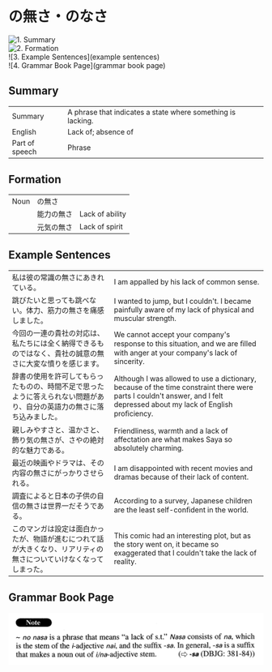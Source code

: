 # の無さ・のなさ

![1. Summary](summary)<br>
![2. Formation](formation)<br>
![3. Example Sentences](example sentences)<br>
![4. Grammar Book Page](grammar book page)<br>


## Summary

<table><tr>   <td>Summary</td>   <td>A phrase that indicates a state where something is lacking.</td></tr><tr>   <td>English</td>   <td>Lack of; absence of</td></tr><tr>   <td>Part of speech</td>   <td>Phrase</td></tr></table>

## Formation

<table class="table"><tbody><tr class="tr head"><td class="td"><span class="bold">Noun</span></td><td class="td"><span class="concept">の無さ</span></td><td class="td"></td></tr><tr class="tr"><td class="td"></td><td class="td"><span>能力</span><span class="concept">の無さ</span></td><td class="td"><span>Lack of ability</span></td></tr><tr class="tr"><td class="td"></td><td class="td"><span>元気</span><span class="concept">の無さ</span></td><td class="td"><span>Lack of spirit</span></td></tr></tbody></table>

## Example Sentences

<table><tr>   <td>私は彼の常識の無さにあきれている。</td>   <td>I am appalled by his lack of common sense.</td></tr><tr>   <td>跳びたいと思っても跳べない。体力、筋力の無さを痛感しました。</td>   <td>I wanted to jump, but I couldn't. I became painfully aware of my lack of physical and muscular strength.</td></tr><tr>   <td>今回の一連の貴社の対応は、私たちには全く納得できるものではなく、貴社の誠意の無さに大変な憤りを感じます。</td>   <td>We cannot accept your company's response to this situation, and we are ﬁlled with anger at your company's lack of sincerity.</td></tr><tr>   <td>辞書の使用を許可してもらったものの、時間不足で思ったように答えられない問題があり、自分の英語力の無さに落ち込みました。</td>   <td>Although I was allowed to use a dictionary, because of the time constraint there were parts I couldn't answer, and I felt depressed about my lack of English proﬁciency.</td></tr><tr>   <td>親しみやすさと、温かさと、飾り気の無さが、さやの絶対的な魅力である。</td>   <td>Friendliness, warmth and a lack of affectation are what makes Saya so absolutely charming.</td></tr><tr>   <td>最近の映画やドラマは、その内容の無さにがっかりさせられる。</td>   <td>I am disappointed with recent movies and dramas because of their lack of content.</td></tr><tr>   <td>調査によると日本の子供の自信の無さは世界一だそうである。</td>   <td>According to a survey, Japanese children are the least self-conﬁdent in the world.</td></tr><tr>   <td>このマンガは設定は面白かったが、物語が進むにつれて話が大きくなり、リアリティの無さについていけなくなってしまった。</td>   <td>This comic had an interesting plot, but as the story went on, it became so exaggerated that I couldn't take the lack of reality.</td></tr></table>

## Grammar Book Page

![](../img/Advancedの無さ.png)

